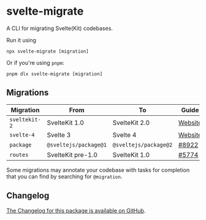 # svelte-migrate

A CLI for migrating Svelte(Kit) codebases.

Run it using

```
npx svelte-migrate [migration]
```

Or if you're using `pnpm`:

```
pnpm dlx svelte-migrate [migration]
```

## Migrations

| Migration     | From                  | To                    | Guide                                                           |
| ------------- | --------------------- | --------------------- | --------------------------------------------------------------- |
| `sveltekit-2` | SvelteKit 1.0         | SvelteKit 2.0         | [Website](https://kit.svelte.dev/docs/migrating-to-sveltekit-2) |
| `svelte-4`    | Svelte 3              | Svelte 4              | [Website](https://svelte.dev/docs/v4-migration-guide)           |
| `package`     | `@sveltejs/package@1` | `@sveltejs/package@2` | [#8922](https://github.com/sveltejs/kit/pull/8922)              |
| `routes`      | SvelteKit pre-1.0     | SvelteKit 1.0         | [#5774](https://github.com/sveltejs/kit/discussions/5774)       |

Some migrations may annotate your codebase with tasks for completion that you can find by searching for `@migration`.

## Changelog

[The Changelog for this package is available on GitHub](https://github.com/sveltejs/kit/blob/main/packages/migrate/CHANGELOG.md).
